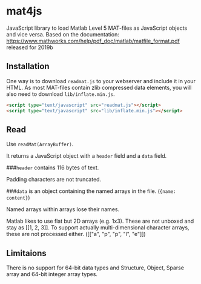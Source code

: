 # mat4js
JavaScript library to load Matlab Level 5 MAT-files as JavaScript objects and vice versa.
Based on the documentation: https://www.mathworks.com/help/pdf_doc/matlab/matfile_format.pdf released for 2019b

## Installation
One way is to download `readmat.js` to your webserver and include it in your HTML. As most MAT-files contain zlib compressed data elements, you will also need to download `lib/inflate.min.js`.
```html
<script type="text/javascript" src="readmat.js"></script>
<script type="text/javascript" src="lib/inflate.min.js"></script>
```

## Read
Use `readMat(ArrayBuffer)`.

It returns a JavaScript object with a `header` field and a `data` field.

###`header`
contains 116 bytes of text.

Padding characters are not truncated.

###`data`
is an object containing the named arrays in the file. (`{name: content}`)

Named arrays within arrays lose their names.

Matlab likes to use flat but 2D arrays (e.g. 1x3). These are not unboxed and stay as [[1, 2, 3]]. To support actually multi-dimensional character arrays, these are not processed either. ([["a", "p", "p", "l", "e"]])

## Limitaions
There is no support for 64-bit data types and Structure, Object, Sparse array and 64-bit integer array types.
